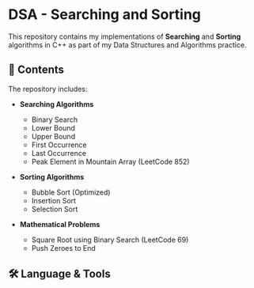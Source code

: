 # DSA - Searching and Sorting

This repository contains my implementations of **Searching** and **Sorting** algorithms in C++ as part of my Data Structures and Algorithms practice.

## 📂 Contents
The repository includes:
- **Searching Algorithms**  
  - Binary Search
  - Lower Bound
  - Upper Bound
  - First Occurrence
  - Last Occurrence
  - Peak Element in Mountain Array (LeetCode 852)

- **Sorting Algorithms**  
  - Bubble Sort (Optimized)
  - Insertion Sort
  - Selection Sort

- **Mathematical Problems**  
  - Square Root using Binary Search (LeetCode 69)
  - Push Zeroes to End

## 🛠 Language & Tools
